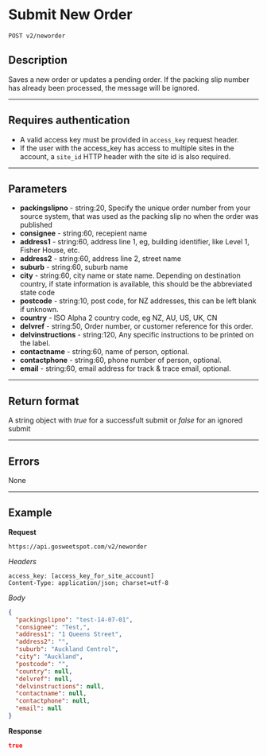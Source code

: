 # Submit New Order

    POST v2/neworder

## Description
Saves a new order or updates a pending order. If the packing slip number has already been processed, the message will be ignored.

***

## Requires authentication
* A valid access key must be provided in `access_key` request header.
* If the user with the access_key has access to multiple sites in the account, a `site_id` HTTP header with the site id is also required.

***

## Parameters
- **packingslipno** - string:20, Specify the unique order number from your source system, that was used as the packing slip no when the order was published
- **consignee** - string:60, recepient name
- **address1** - string:60, address line 1, eg, building identifier, like Level 1, Fisher House, etc.
- **address2** - string:60, address line 2, street name
- **suburb** - string:60, suburb name
- **city** - string:60, city name or state name. Depending on destination country, if state information is available, this should be the abbreviated state code
- **postcode** - string:10, post code, for NZ addresses, this can be left blank if unknown.
- **country** - ISO Alpha 2 country code, eg NZ, AU, US, UK, CN
- **delvref** - string:50, Order number, or customer reference for this order. 
- **delvinstructions** - string:120, Any specific instructions to be printed on the label.
- **contactname** - string:60, name of person, optional.
- **contactphone** - string:60, phone number of person, optional.
- **email** - string:60, email address for track & trace email, optional.

***

## Return format
A string object with *true* for a successfult submit or *false* for an ignored submit

***

## Errors
None

***

## Example
**Request**

    https://api.gosweetspot.com/v2/neworder

*Headers*

    access_key: [access_key_for_site_account]
    Content-Type: application/json; charset=utf-8

    

*Body*
``` json
{
  "packingslipno": "test-14-07-01",
  "consignee": "Test,",
  "address1": "1 Queens Street",
  "address2": "",
  "suburb": "Auckland Centrol",
  "city": "Auckland",
  "postcode": "",
  "country": null,
  "delvref": null,
  "delvinstructions": null,
  "contactname": null,
  "contactphone": null,
  "email": null
}
```


**Response** 
``` json
true
```

